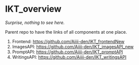 # IKT_overview

_Surprise, nothing to see here._  

Parent repo to have the links of all components at one place.
1. Frontend: https://github.com/Aiiii-den/IKT_frontendNew
2. ImagesAPI: https://github.com/Aiiii-den/IKT_imagesAPI_new
3. PromptAPI: https://github.com/Aiiii-den/IKT_promptAPI
4. WritingsAPI: https://github.com/Aiiii-den/IKT_writingsAPI
